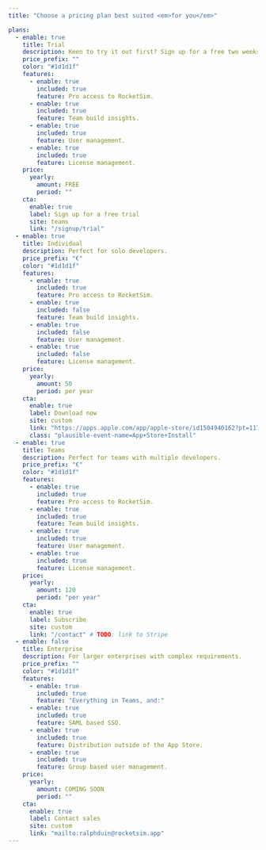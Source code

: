 ```yaml
---
title: "Choose a pricing plan best suited <em>for you</em>"

plans:
  - enable: true
    title: Trial
    description: Keen to try it out first? Sign up for a free two weeks trial.
    price_prefix: ""
    color: "#1d1d1f"
    features:
      - enable: true
        included: true
        feature: Pro access to RocketSim.
      - enable: true
        included: true
        feature: Team build insights.
      - enable: true
        included: true
        feature: User management.
      - enable: true
        included: true
        feature: License management.
    price:
      yearly:
        amount: FREE
        period: ""
    cta:
      enable: true
      label: Sign up for a free trial
      site: teams
      link: "/signup/trial"
  - enable: true
    title: Individual
    description: Perfect for solo developers.
    price_prefix: "€"
    color: "#1d1d1f"
    features:
      - enable: true
        included: true
        feature: Pro access to RocketSim.
      - enable: true
        included: false
        feature: Team build insights.
      - enable: true
        included: false
        feature: User management.
      - enable: true
        included: false
        feature: License management.
    price:
      yearly:
        amount: 50
        period: per year
    cta:
      enable: true
      label: Download now
      site: custom
      link: "https://apps.apple.com/app/apple-store/id1504940162?pt=117264678&ct=website-header&mt=8"
      class: "plausible-event-name=App+Store+Install"
  - enable: true
    title: Teams
    description: Perfect for teams with multiple developers.
    price_prefix: "€"
    color: "#1d1d1f"
    features:
      - enable: true
        included: true
        feature: Pro access to RocketSim.
      - enable: true
        included: true
        feature: Team build insights.
      - enable: true
        included: true
        feature: User management.
      - enable: true
        included: true
        feature: License management.
    price:
      yearly:
        amount: 120
        period: "per year"
    cta:
      enable: true
      label: Subscribe
      site: custom
      link: "/contact" # TODO: link to Stripe
  - enable: false
    title: Enterprise
    description: For larger enterprises with complex requirements.
    price_prefix: ""
    color: "#1d1d1f"
    features:
      - enable: true
        included: true
        feature: "Everything in Teams, and:"
      - enable: true
        included: true
        feature: SAML based SSO.
      - enable: true
        included: true
        feature: Distribution outside of the App Store.
      - enable: true
        included: true
        feature: Group based user management.
    price:
      yearly:
        amount: COMING SOON
        period: ""
    cta:
      enable: true
      label: Contact sales
      site: custom
      link: "mailto:ralphduin@rocketsim.app"
---
```

